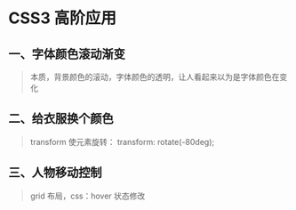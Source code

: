 # CSS3 高阶应用
## 一、字体颜色滚动渐变
> 本质，背景颜色的滚动，字体颜色的透明，让人看起来以为是字体颜色在变化

## 二、给衣服换个颜色
> transform 使元素旋转：    transform: rotate(-80deg);

## 三、人物移动控制
> grid 布局，css：hover 状态修改
